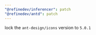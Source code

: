 ```yaml
---
"@refinedev/inferencer": patch
"@refinedev/antd": patch
---
```


lock the `ant-design/icons` version to `5.0.1`
